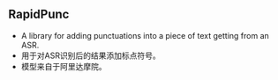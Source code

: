 ## RapidPunc
- A library for adding punctuations into a piece of text getting from an ASR.
- 用于对ASR识别后的结果添加标点符号。
- 模型来自于阿里达摩院。

